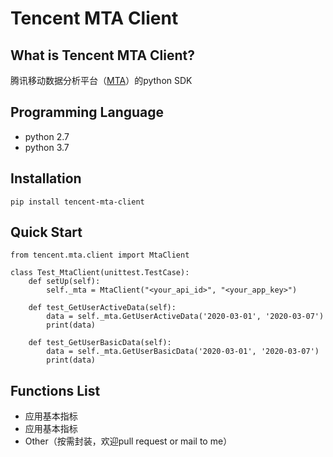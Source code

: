 # Tencent MTA Client

## What is Tencent MTA Client?
腾讯移动数据分析平台（[MTA](https://mta.qq.com/mta/ctr_index/opd)）的python SDK

## Programming Language
- python 2.7
- python 3.7

## Installation
```
pip install tencent-mta-client 
```

## Quick Start
```
from tencent.mta.client import MtaClient

class Test_MtaClient(unittest.TestCase):
    def setUp(self):
        self._mta = MtaClient("<your_api_id>", "<your_app_key>")

    def test_GetUserActiveData(self):
        data = self._mta.GetUserActiveData('2020-03-01', '2020-03-07')
        print(data)

    def test_GetUserBasicData(self):
        data = self._mta.GetUserBasicData('2020-03-01', '2020-03-07')
        print(data)
```


## Functions List
- 应用基本指标
- 应用基本指标
- Other（按需封装，欢迎pull request or mail to me）